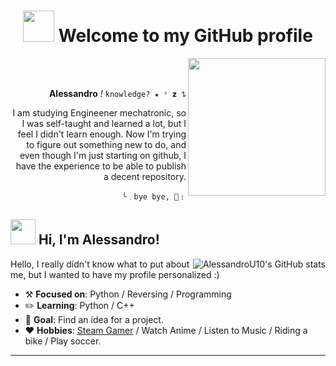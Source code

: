 <div>
<h1 align="center">
 <img height="50" src="https://i.pinimg.com/originals/4f/2d/a6/4f2da6dfcf48e48a5715c8a13dcc44f1.gif"/>  Welcome to my GitHub profile
</h1>
</div> 
<img height="220" src="https://user-images.githubusercontent.com/109930585/233810163-5644d42c-2777-4658-9c9c-6d2c23698025.gif" align="right"/>
<br><br>
<div align="right">

**Alessandro** _!_ 
``knowledge? ★ ᶻ 𝘇 𐰁``

I am studying Engineener mechatronic, so I was self-taught and learned a lot, but I feel I didn't learn enough. Now I'm trying to figure out something new to do, and even though I'm just starting on github, I have the experience to be able to publish a decent repository.

``╰﹒bye bye, 🍓﹗``

</div>

## <img height="40" src="https://raw.githubusercontent.com/innng/innng/master/assets/kyubey.gif"/>  Hi, I'm Alessandro! 
<div align="center">
<!-- Optional additional image or graphic -->
</div>
<a href="https://github.com/AlessandroU10"><img src="https://github-readme-stats.vercel.app/api?username=AlessandroU10&hide_border=true&show_icons=true" alt="AlessandroU10's GitHub stats" align="right">
</a>

Hello, I really didn't know what to put about me, but I wanted to have my profile personalized :)

-   :hammer_and_pick: **__Focused on__**: Python / Reversing / Programming
-   :pencil2: **__Learning__**: Python / C++ 
-   :seedling: **Goal**: Find an idea for a project.
-   :heart: **Hobbies**: [Steam Gamer](https://steamcommunity.com/id/1507192488) / Watch Anime / Listen to Music / Riding a bike / Play soccer.

---
